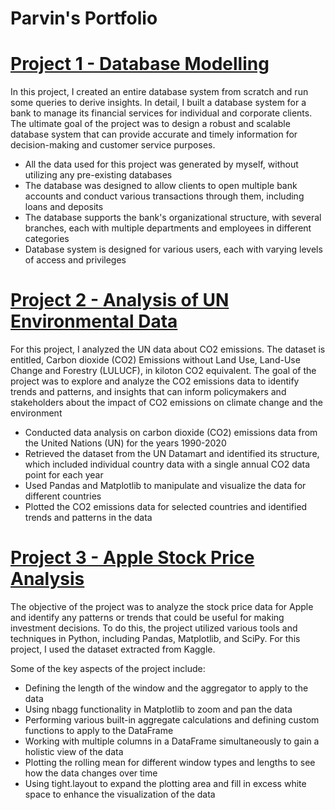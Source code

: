 # Parvin's Portfolio

# [Project 1 - Database Modelling](https://github.com/parvinnabili/project1/blob/e26c9fd39f57cfd917c77b53d1524a6d9a4b3d71/README.md)

In this project, I created an entire database system from scratch and run some queries to derive insights. In detail, I built a database system for a bank to manage its financial services for individual and corporate clients.  The ultimate goal of the project was to design a robust and scalable database system that can provide accurate and timely information for decision-making and customer service purposes.

* All the data used for this project was generated by myself, without utilizing any pre-existing databases
* The database was designed to allow clients to open multiple bank accounts and conduct various transactions through them, including loans and deposits
* The database supports the bank's organizational structure, with several branches, each with multiple departments and employees in different categories
* Database system is designed for various users, each with varying levels of access and privileges

# [Project 2 - Analysis of UN Environmental Data](https://github.com/parvinnabili/Project2.git)

For this project, I analyzed the UN data about CO2 emissions. The dataset is entitled, Carbon dioxide (CO2) Emissions without Land Use, Land-Use Change and Forestry (LULUCF), in kiloton CO2 equivalent. The goal of the project was to explore and analyze the CO2 emissions data to identify trends and patterns, and insights that can inform policymakers and stakeholders about the impact of CO2 emissions on climate change and the environment

* Conducted data analysis on carbon dioxide (CO2) emissions data from the United Nations (UN) for the years 1990-2020
* Retrieved the dataset from the UN Datamart and identified its structure, which included individual country data with a single annual CO2 data point for each year
* Used Pandas and Matplotlib to manipulate and visualize the data for different countries
* Plotted the CO2 emissions data for selected countries and identified trends and patterns in the data

# [Project 3 - Apple Stock Price Analysis](https://github.com/parvinnabili/project3.git)

The objective of the project was to analyze the stock price data for Apple and identify any patterns or trends that could be useful for making investment decisions. To do this, the project utilized various tools and techniques in Python, including Pandas, Matplotlib, and SciPy. For this project, I used the dataset extracted from Kaggle. 

Some of the key aspects of the project include: 
* Defining the length of the window and the aggregator to apply to the data
* Using nbagg functionality in Matplotlib to zoom and pan the data
* Performing various built-in aggregate calculations and defining custom functions to apply to the DataFrame
* Working with multiple columns in a DataFrame simultaneously to gain a holistic view of the data
* Plotting the rolling mean for different window types and lengths to see how the data changes over time
* Using tight.layout to expand the plotting area and fill in excess white space to enhance the visualization of the data
